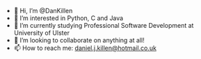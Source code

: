 - 👋 Hi, I’m @DanKillen
- 👀 I’m interested in Python, C and Java
- 🌱 I’m currently studying Professional Software Development at University of Ulster
- 💞️ I’m looking to collaborate on anything at all!
- 📫 How to reach me: daniel.j.killen@hotmail.co.uk
